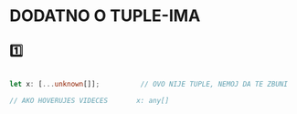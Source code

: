# DODATNO O TUPLE-IMA

## :one:

```typescript

let x: [...unknown[]];          // OVO NIJE TUPLE, NEMOJ DA TE ZBUNI

// AKO HOVERUJES VIDECES       x: any[]
```
